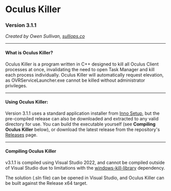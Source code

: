 # Oculus Killer

### Version 3.1.1

*Created by Owen Sullivan, [sulliops.co](https://sulliops.co)*

----

#### What is Oculus Killer?

Oculus Killer is a program written in C++ designed to kill all Oculus Client processes at once, invalidating the need to open Task Manager and kill each process individually. Oculus Killer will automatically request elevation, as OVRServiceLauncher.exe cannot be killed without administrator privileges.

----

#### Using Oculus Killer:

Version 3.1.1 uses a standard application installer from [Inno Setup](https://jrsoftware.org/isinfo.php), but the pre-compiled release can also be downloaded and extracted to any valid directory for use. You can build the executable yourself (see **Compiling Oculus Killer** below), or download the latest release from the repository's [Releases](https://github.com/sulliops/OculusKiller/releases) page.

----

#### Compiling Oculus Killer

v3.1.1 is compiled using Visual Studio 2022, and cannot be compiled outside of Visual Studio due to limitations with the [windows-kill-library](https://github.com/ElyDotDev/windows-kill/tree/master/windows-kill-library) dependency.

The solution (.sln file) can be opened in Visual Studio, and Oculus Killer can be built against the Release x64 target.
